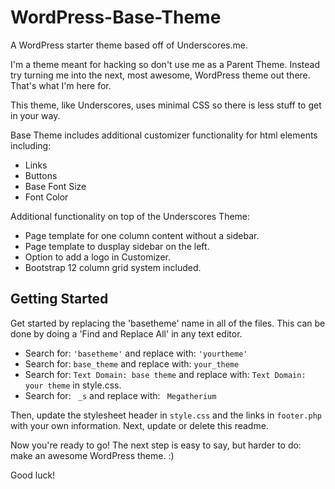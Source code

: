 # WordPress-Base-Theme
A WordPress starter theme based off of Underscores.me.  

I'm a theme meant for hacking so don't use me as a Parent Theme. Instead try turning me into the next, most awesome, WordPress theme out there. That's what I'm here for.

This theme, like Underscores, uses minimal CSS so there is less stuff to get in your way.

Base Theme includes additional customizer functionality for html elements including:
* Links
* Buttons
* Base Font Size
* Font Color

Additional functionality on top of the Underscores Theme:
* Page template for one column content without a sidebar.
* Page template to dusplay sidebar on the left.
* Option to add a logo in Customizer.
* Bootstrap 12 column grid system included.

Getting Started
---------------
Get started by replacing the 'basetheme' name in all of the files.  This can be done by doing a 'Find and Replace All' in any text editor.

* Search for: `'basetheme'` and replace with: `'yourtheme'`
* Search for: `base_theme` and replace with: `your_theme`
* Search for: `Text Domain: base theme` and replace with: `Text Domain: your theme` in style.css.
* Search for: <code>&nbsp;_s</code> and replace with: <code>&nbsp;Megatherium</code>

Then, update the stylesheet header in `style.css` and the links in `footer.php` with your own information. Next, update or delete this readme.

Now you're ready to go! The next step is easy to say, but harder to do: make an awesome WordPress theme. :)

Good luck!
